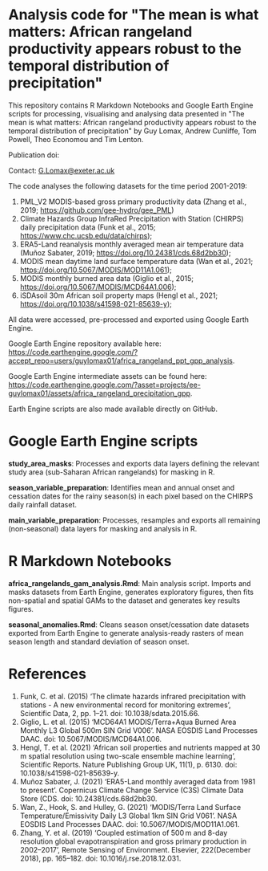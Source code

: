 # Analysis code for "The mean is what matters: African rangeland productivity appears robust to the temporal distribution of precipitation"
This repository contains R Markdown Notebooks and Google Earth Engine scripts for processing, visualising and analysing data presented in "The mean is what matters: African rangeland productivity appears robust to the temporal distribution of precipitation" by Guy Lomax, Andrew Cunliffe, Tom Powell, Theo Economou and Tim Lenton.

Publication doi: 

Contact: G.Lomax@exeter.ac.uk

The code analyses the following datasets for the time period 2001-2019:
1. PML_V2 MODIS-based gross primary productivity data (Zhang et al., 2019; https://github.com/gee-hydro/gee_PML)
2. Climate Hazards Group InfraRed Precipitation with Station (CHIRPS) daily precipitation data (Funk et al., 2015; https://www.chc.ucsb.edu/data/chirps);
3. ERA5-Land reanalysis monthly averaged mean air temperature data (Muñoz Sabater, 2019; https://doi.org/10.24381/cds.68d2bb30);
4. MODIS mean daytime land surface temperature data (Wan et al., 2021; https://doi.org/10.5067/MODIS/MOD11A1.061);
5. MODIS monthly burned area data (Giglio et al., 2015; https://doi.org/10.5067/MODIS/MCD64A1.006);
6. iSDAsoil 30m African soil property maps (Hengl et al., 2021; https://doi.org/10.1038/s41598-021-85639-y);

All data were accessed, pre-processed and exported using Google Earth Engine.

Google Earth Engine repository available here: https://code.earthengine.google.com/?accept_repo=users/guylomax01/africa_rangeland_ppt_gpp_analysis.

Google Earth Engine intermediate assets can be found here: https://code.earthengine.google.com/?asset=projects/ee-guylomax01/assets/africa_rangeland_precipitation_gpp.

Earth Engine scripts are also made available directly on GitHub.

# Google Earth Engine scripts
**study_area_masks**: Processes and exports data layers defining the relevant study area (sub-Saharan African rangelands) for masking in R.

**season_variable_preparation**: Identifies mean and annual onset and cessation dates for the rainy season(s) in each pixel based on the CHIRPS daily rainfall dataset.

**main_variable_preparation**: Processes, resamples and exports all remaining (non-seasonal) data layers for masking and analysis in R.

# R Markdown Notebooks
**africa_rangelands_gam_analysis.Rmd**: Main analysis script. Imports and masks datasets from Earth Engine, generates exploratory figures, then fits non-spatial and spatial GAMs to the dataset and generates key results figures.

**seasonal_anomalies.Rmd**: Cleans season onset/cessation date datasets exported from Earth Engine to generate analysis-ready rasters of mean season length and standard deviation of season onset. 

# References

1. Funk, C. et al. (2015) ‘The climate hazards infrared precipitation with stations - A new environmental record for monitoring extremes’, Scientific Data, 2, pp. 1–21. doi: 10.1038/sdata.2015.66.
2. Giglio, L. et al. (2015) ‘MCD64A1 MODIS/Terra+Aqua Burned Area Monthly L3 Global 500m SIN Grid V006’. NASA EOSDIS Land Processes DAAC. doi: 10.5067/MODIS/MCD64A1.006.
3. Hengl, T. et al. (2021) ‘African soil properties and nutrients mapped at 30 m spatial resolution using two-scale ensemble machine learning’, Scientific Reports. Nature Publishing Group UK, 11(1), p. 6130. doi: 10.1038/s41598-021-85639-y.
4. Muñoz Sabater, J. (2021) ‘ERA5-Land monthly averaged data from 1981 to present’. Copernicus Climate Change Service (C3S) Climate Data Store (CDS. doi: 10.24381/cds.68d2bb30.
5. Wan, Z., Hook, S. and Hulley, G. (2021) ‘MODIS/Terra Land Surface Temperature/Emissivity Daily L3 Global 1km SIN Grid V061’. NASA EOSDIS Land Processes DAAC. doi: 10.5067/MODIS/MOD11A1.061.
6. Zhang, Y. et al. (2019) ‘Coupled estimation of 500 m and 8-day resolution global evapotranspiration and gross primary production in 2002–2017’, Remote Sensing of Environment. Elsevier, 222(December 2018), pp. 165–182. doi: 10.1016/j.rse.2018.12.031.


